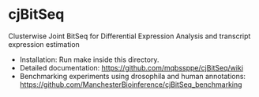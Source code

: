 # cjBitSeq

Clusterwise Joint BitSeq for Differential Expression Analysis and transcript expression estimation

* Installation:
    Run make inside this directory.
* Detailed documentation:
    https://github.com/mqbssppe/cjBitSeq/wiki
* Benchmarking experiments using drosophila and human annotations:
    https://github.com/ManchesterBioinference/cjBitSeq_benchmarking
